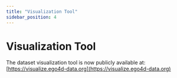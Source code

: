 ```yaml
---
title: "Visualization Tool"
sidebar_position: 4
---
```


# Visualization Tool

The dataset visualization tool is now publicly available at: [https://visualize.ego4d-data.org](https://visualize.ego4d-data.org)

